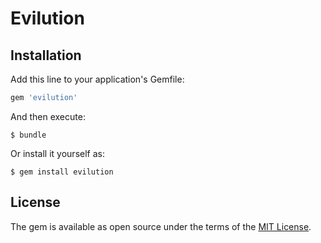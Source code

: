 # Evilution

## Installation

Add this line to your application's Gemfile:

```ruby
gem 'evilution'
```

And then execute:

    $ bundle

Or install it yourself as:

    $ gem install evilution

## License

The gem is available as open source under the terms of the [MIT License](https://opensource.org/licenses/MIT).
